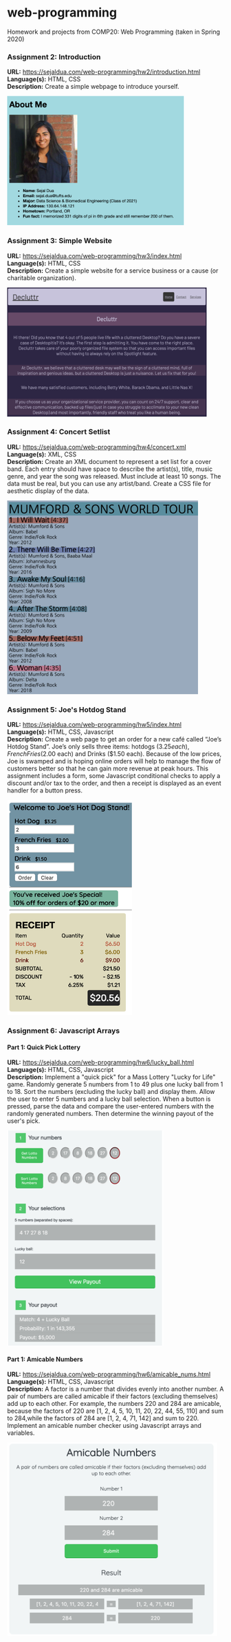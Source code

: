 # web-programming
Homework and projects from COMP20: Web Programming (taken in Spring 2020)

### Assignment 2: Introduction
**URL:** https://sejaldua.com/web-programming/hw2/introduction.html  
**Language(s):** HTML, CSS  
**Description:** Create a simple webpage to introduce yourself.  

<img src="images/intro.png" height="300">

### Assignment 3: Simple Website
**URL:** https://sejaldua.com/web-programming/hw3/index.html  
**Language(s):** HTML, CSS  
**Description:** Create a simple website for a service business or a cause (or charitable organization).  

<img src="images/decluttr.png" height="300">

### Assignment 4: Concert Setlist
**URL:** https://sejaldua.com/web-programming/hw4/concert.xml  
**Language(s):** XML, CSS  
**Description:**  Create an XML document to represent a set list for a cover band.  Each entry should have space to describe the artist(s), title, music genre, and year the song was released. Must include at least 10 songs. The data must be real, but you can use any artist/band. Create a CSS file for aesthetic display of the data.  

<img src="images/setlist.png" height="450">

### Assignment 5: Joe's Hotdog Stand
**URL:** https://sejaldua.com/web-programming/hw5/index.html  
**Language(s):** HTML, CSS, Javascript  
**Description:** Create a web page to get an order for a new café called “Joe’s Hotdog Stand”.
Joe’s only sells three items: hotdogs ($3.25 each), French Fries ($2.00 each) and Drinks ($1.50 each).  Because of the low prices, Joe is swamped and is hoping online orders will help to manage the flow of customers better so that he can gain more revenue at peak hours. This assignment includes a form, some Javascript conditional checks to apply a discount and/or tax to the order, and then a receipt is displayed as an event handler for a button press.  

<img src="images/joes.png" height="500">

### Assignment 6: Javascript Arrays
#### Part 1: Quick Pick Lottery
**URL:** https://sejaldua.com/web-programming/hw6/lucky_ball.html  
**Language(s):** HTML, CSS, Javascript  
**Description:**  Implement a "quick pick" for a Mass Lottery "Lucky for Life" game. Randomly generate 5 numbers from 1 to 49 plus one lucky ball from 1 to 18. Sort the numbers (excluding the lucky ball) and display them. Allow the user to enter 5 numbers and a lucky ball selection. When a button is pressed, parse the data and compare the user-entered numbers with the randomly generated numbers. Then determine the winning payout of the user's pick.  

<img src="images/luckyball.png" height="500">

#### Part 1: Amicable Numbers
**URL:** https://sejaldua.com/web-programming/hw6/amicable_nums.html  
**Language(s):** HTML, CSS, Javascript  
**Description:** A factor is a number that divides evenly into another number.  A pair of numbers are called amicable if their factors (excluding themselves) add up to each other. For example, the numbers 220 and 284 are amicable, because the factors of 220 are [1, 2, 4, 5, 10, 11, 20, 22, 44, 55, 110] and sum to 284,while the factors of 284 are [1, 2, 4, 71, 142] and sum to 220. Implement an amicable number checker using Javascript arrays and variables.  

<img src="images/amicable.png" height="450">